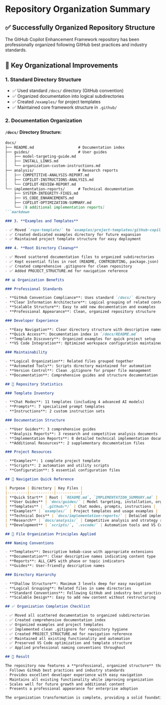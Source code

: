# Repository Organization Summary

## ✅ Successfully Organized Repository Structure

The GitHub Copilot Enhancement Framework repository has been professionally organized following GitHub best practices and industry standards.

## 📁 Key Organizational Improvements

### 1. **Standard Directory Structure**

- ✅ Used standard `/docs/` directory (GitHub convention)
- ✅ Organized documentation into logical subdirectories
- ✅ Created `/examples/` for project templates
- ✅ Maintained core framework structure in `.github/`

### 2. **Documentation Organization**

#### `/docs/` Directory Structure:

```markdown
docs/
├── README.md                    # Documentation index
├── guides/                      # User guides
│   ├── model-targeting-guide.md
│   ├── INSTALL_LINKS.md
│   └── organization-custom-instructions.md
├── analysis/                    # Research reports
│   ├── COMPETITIVE-ANALYSIS-REPORT.md
│   ├── COPILOT-INSTRUCTIONS-ANALYSIS.md
│   └── COPILOT-REVIEW-REPORT.md
└── implementation-reports/      # Technical documentation
    ├── SYSTEM-INTEGRITY-FIXES.md
    ├── VS_CODE_ENHANCEMENTS.md
    ├── COPILOT-OPTIMIZATION-SUMMARY.md
    └── [8 additional implementation reports]
```markdown

### 3. **Examples and Templates**

- ✅ Moved `repo-template/` to `examples/project-templates/github-copilot-setup/`
- ✅ Created dedicated examples directory for future expansion
- ✅ Maintained project template structure for easy deployment

### 4. **Root Directory Cleanup**

- ✅ Moved scattered documentation files to organized subdirectories
- ✅ Kept essential files in root (README, CONTRIBUTING, package.json)
- ✅ Created comprehensive .gitignore for clean repository
- ✅ Added PROJECT_STRUCTURE.md for navigation reference

## 📊 Organization Benefits

### Professional Standards

- **GitHub Convention Compliance**: Uses standard `/docs/` directory
- **Clear Information Architecture**: Logical grouping of related content
- **Scalable Structure**: Easy to add new documentation and examples
- **Professional Appearance**: Clean, organized repository structure

### Developer Experience

- **Easy Navigation**: Clear directory structure with descriptive names
- **Quick Access**: Documentation index in `/docs/README.md`
- **Template Discovery**: Organized examples for quick project setup
- **VS Code Integration**: Optimized workspace configuration maintained

### Maintainability

- **Logical Organization**: Related files grouped together
- **Automated Tools**: Scripts directory maintained for automation
- **Version Control**: Clean .gitignore for proper file management
- **Documentation**: Comprehensive guides and structure documentation

## 🎯 Repository Statistics

### Template Inventory

- **Chat Modes**: 11 templates (including 4 advanced AI models)
- **Prompts**: 7 specialized prompt templates
- **Instructions**: 2 custom instruction sets

### Documentation Structure

- **User Guides**: 3 comprehensive guides
- **Analysis Reports**: 3 research and competitive analysis documents
- **Implementation Reports**: 8 detailed technical implementation documents
- **Additional Resources**: 2 supplementary documentation files

### Project Resources

- **Examples**: 1 complete project template
- **Scripts**: 2 automation and utility scripts
- **Configuration**: 5 essential configuration files

## 🚀 Navigation Quick Reference

| Purpose | Directory | Key Files |
|---------|-----------|-----------|
| **Quick Start** | Root | `README.md`, `IMPLEMENTATION_SUMMARY.md` |
| **User Guides** | `docs/guides/` | Model targeting, installation, organization setup |
| **Templates** | `.github/*/` | Chat modes, prompts, instructions |
| **Examples** | `examples/` | Project templates and usage examples |
| **Technical Docs** | `docs/implementation-reports/` | Detailed implementation documentation |
| **Research** | `docs/analysis/` | Competitive analysis and strategy reports |
| **Development** | `scripts/`, `.vscode/` | Automation tools and VS Code settings |

## 📝 File Organization Principles Applied

### Naming Conventions

- **Templates**: Descriptive kebab-case with appropriate extensions
- **Documentation**: Clear descriptive names indicating content type
- **Reports**: ALL_CAPS with phase or topic indicators
- **Guides**: User-friendly descriptive names

### Directory Hierarchy

- **Shallow Structure**: Maximum 3 levels deep for easy navigation
- **Logical Grouping**: Related files in same directories
- **Standard Conventions**: Following GitHub and industry best practices
- **Scalable Design**: Easy to add new content without restructuring

## ✅ Organization Completion Checklist

- ✅ Moved all scattered documentation to organized subdirectories
- ✅ Created comprehensive documentation index
- ✅ Organized examples and project templates
- ✅ Implemented clean .gitignore for repository hygiene
- ✅ Created PROJECT_STRUCTURE.md for navigation reference
- ✅ Maintained all existing functionality and automation
- ✅ Preserved VS Code optimization and template structure
- ✅ Applied professional naming conventions throughout

## 🎉 Result

The repository now features a **professional, organized structure** that:
- Follows GitHub best practices and industry standards
- Provides excellent developer experience with easy navigation
- Maintains all existing functionality while improving organization
- Scales well for future growth and additional content
- Presents a professional appearance for enterprise adoption

The organization transformation is complete, providing a solid foundation for continued development and professional deployment of the GitHub Copilot Enhancement Framework.
